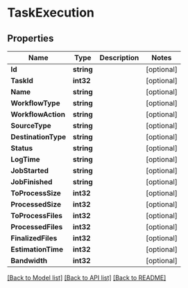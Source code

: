 # TaskExecution

## Properties

Name | Type | Description | Notes
------------ | ------------- | ------------- | -------------
**Id** | **string** |  | [optional] 
**TaskId** | **int32** |  | [optional] 
**Name** | **string** |  | [optional] 
**WorkflowType** | **string** |  | [optional] 
**WorkflowAction** | **string** |  | [optional] 
**SourceType** | **string** |  | [optional] 
**DestinationType** | **string** |  | [optional] 
**Status** | **string** |  | [optional] 
**LogTime** | **string** |  | [optional] 
**JobStarted** | **string** |  | [optional] 
**JobFinished** | **string** |  | [optional] 
**ToProcessSize** | **int32** |  | [optional] 
**ProcessedSize** | **int32** |  | [optional] 
**ToProcessFiles** | **int32** |  | [optional] 
**ProcessedFiles** | **int32** |  | [optional] 
**FinalizedFiles** | **int32** |  | [optional] 
**EstimationTime** | **int32** |  | [optional] 
**Bandwidth** | **int32** |  | [optional] 

[[Back to Model list]](../README.md#documentation-for-models) [[Back to API list]](../README.md#documentation-for-api-endpoints) [[Back to README]](../README.md)



